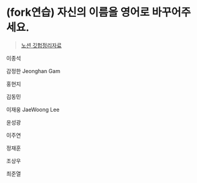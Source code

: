 # (fork연습) 자신의 이름을 영어로 바꾸어주세요.

> [노션 깃헙정리자료](https://www.notion.so/Git-ec10d8d1770648ce904be22d4a81bb01)

이종석

감정한 Jeonghan Gam

홍현지

김동민

이재웅 JaeWoong Lee

윤성광

이주연

정재훈

조상우

최준열
